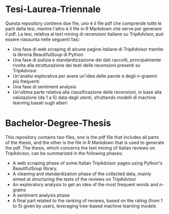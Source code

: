 # Tesi-Laurea-Triennale
Questa repository contiene due file, uno è il file pdf che comprende tutte le parti della tesi, mentre l'altro è il file in R Markdown che serve per generare il pdf. La tesi, relativa al text mining di recensioni italiane su TripAdvisor, può essere riassunta nelle seguenti fasi:
- Una fase di web scraping di alcune pagine italiane di TripAdvisor tramite la libreria BeautifulSoup di Python
- Una fase di pulizia e standardizzazione dei dati raccolti, principalmente rivolta alla strutturazione dei testi delle recensioni presenti su TripAdvisor
- Un'analisi esplorativa per avere un'idea delle parole e degli n-grammi più frequenti
- Una fase di sentiment analysis
- Un'ultima parte relativa alla classificazione delle recensioni, in base alla valutazione (da 1 a 5) data dagli utenti, sfruttando modelli di machine learning basati sugli alberi

# Bachelor-Degree-Thesis
This repository contains two files, one is the pdf file that includes all parts of the thesis, and the other is the file in R Markdown that is used to generate the pdf. The thesis, which concerns the text mining of Italian reviews on TripAdvisor, can be summarized in the following phases:

- A web scraping phase of some Italian TripAdvisor pages using Python's BeautifulSoup library.
- A cleaning and standardization phase of the collected data, mainly aimed at structuring the texts of the reviews on TripAdvisor
- An exploratory analysis to get an idea of the most frequent words and n-grams
- A sentiment analysis phase
- A final part related to the ranking of reviews, based on the rating (from 1 to 5) given by users, leveraging tree-based machine learning models

